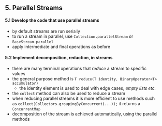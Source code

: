 ## 5. Parallel Streams
#### 5.1 Develop the code that use parallel streams
- by default streams are run serially
- to run a stream in parallel, use `Collection.parallelStream` or `BaseStream.parallel`
- apply intermediate and final operations as before

#### 5.2 Implement decomposition, reduction, in streams
- there are many terminal operations that *reduce* a stream to specific values
- the general purpose method is `T reduce(T identity, BinaryOperator<T> accumulator)`
  - the identity element is used to deal with edge cases, *empty lists etc.*
- the `collect` method can also be used to reduce a stream
- when reducing parallel streams it is more efficient to use methods such as
`collect(Collectors.groupingByConcurrent(...));` it returns a `ConcurrentMap`
- decomposition of the stream is achieved automatically, using the parallel methods
